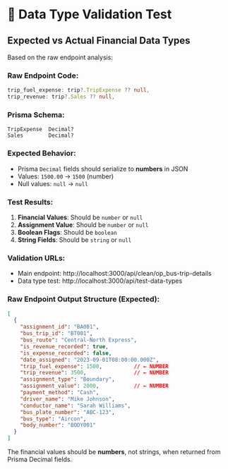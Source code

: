 # 🧪 Data Type Validation Test

## Expected vs Actual Financial Data Types

Based on the raw endpoint analysis:

### **Raw Endpoint Code:**
```typescript
trip_fuel_expense: trip?.TripExpense ?? null,
trip_revenue: trip?.Sales ?? null,
```

### **Prisma Schema:**
```prisma
TripExpense  Decimal?
Sales        Decimal?
```

### **Expected Behavior:**
- Prisma `Decimal` fields should serialize to **numbers** in JSON
- Values: `1500.00` → `1500` (number)
- Null values: `null` → `null`

### **Test Results:**
1. **Financial Values**: Should be `number` or `null`
2. **Assignment Value**: Should be `number` or `null` 
3. **Boolean Flags**: Should be `boolean`
4. **String Fields**: Should be `string` or `null`

### **Validation URLs:**
- Main endpoint: http://localhost:3000/api/clean/op_bus-trip-details
- Data type test: http://localhost:3000/api/test-data-types

### **Raw Endpoint Output Structure (Expected):**
```json
[
  {
    "assignment_id": "BA001",
    "bus_trip_id": "BT001",
    "bus_route": "Central-North Express",
    "is_revenue_recorded": true,
    "is_expense_recorded": false,
    "date_assigned": "2023-09-01T08:00:00.000Z",
    "trip_fuel_expense": 1500,          // ← NUMBER
    "trip_revenue": 3500,               // ← NUMBER  
    "assignment_type": "Boundary",
    "assignment_value": 2000,           // ← NUMBER
    "payment_method": "Cash",
    "driver_name": "Mike Johnson",
    "conductor_name": "Sarah Williams",
    "bus_plate_number": "ABC-123",
    "bus_type": "Aircon",
    "body_number": "BODY001"
  }
]
```

The financial values should be **numbers**, not strings, when returned from Prisma Decimal fields.
